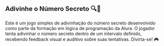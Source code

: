 <h2 style="font-size: 20px;">Adivinhe o Número Secreto 🔍🔢</h2>

 Este é um jogo simples de adivinhação do número secreto desenvolvido como parte da formação em lógica de programação da Alura. O jogador tenta adivinhar o número secreto dentro de um intervalo definido, recebendo feedback visual e auditivo sobre suas tentativas. Divirta-se! 🎮


